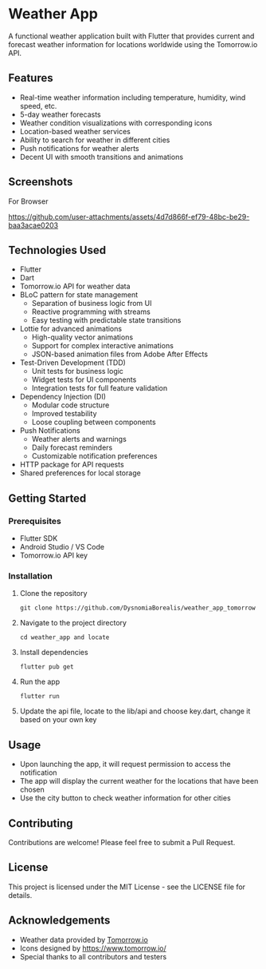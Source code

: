 # Weather App

A functional weather application built with Flutter that provides current and forecast weather information for locations worldwide using the Tomorrow.io API.

## Features

- Real-time weather information including temperature, humidity, wind speed, etc.
- 5-day weather forecasts
- Weather condition visualizations with corresponding icons
- Location-based weather services
- Ability to search for weather in different cities
- Push notifications for weather alerts
- Decent UI with smooth transitions and animations
  
## Screenshots

For Browser



https://github.com/user-attachments/assets/4d7d866f-ef79-48bc-be29-baa3acae0203


## Technologies Used

- Flutter
- Dart
- Tomorrow.io API for weather data
- BLoC pattern for state management
  - Separation of business logic from UI
  - Reactive programming with streams
  - Easy testing with predictable state transitions
- Lottie for advanced animations
  - High-quality vector animations
  - Support for complex interactive animations
  - JSON-based animation files from Adobe After Effects
- Test-Driven Development (TDD)
  - Unit tests for business logic
  - Widget tests for UI components
  - Integration tests for full feature validation
- Dependency Injection (DI)
  - Modular code structure
  - Improved testability
  - Loose coupling between components
- Push Notifications
  - Weather alerts and warnings
  - Daily forecast reminders
  - Customizable notification preferences
- HTTP package for API requests
- Shared preferences for local storage

## Getting Started

### Prerequisites

- Flutter SDK
- Android Studio / VS Code
- Tomorrow.io API key

### Installation

1. Clone the repository
   ```
   git clone https://github.com/DysnomiaBorealis/weather_app_tomorrow
   ```

2. Navigate to the project directory
   ```
   cd weather_app and locate 
   ```

3. Install dependencies
   ```
   flutter pub get
   ```

4. Run the app
   ```
   flutter run
   ```

5. Update the api file, locate to the lib/api and choose key.dart, change it based on your own key

## Usage

- Upon launching the app, it will request permission to access the notification 
- The app will display the current weather for the locations that have been chosen
- Use the city button to check weather information for other cities

## Contributing

Contributions are welcome! Please feel free to submit a Pull Request.

## License

This project is licensed under the MIT License - see the LICENSE file for details.

## Acknowledgements

- Weather data provided by [Tomorrow.io](https://www.tomorrow.io/)
- Icons designed by https://www.tomorrow.io/
- Special thanks to all contributors and testers
